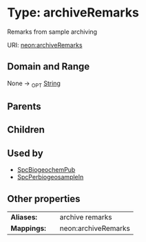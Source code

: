 
# Type: archiveRemarks


Remarks from sample archiving

URI: [neon:archiveRemarks](https://data.neonscience.org/archiveRemarks)


## Domain and Range

None ->  <sub>OPT</sub> [String](types/String.md)

## Parents


## Children


## Used by

 * [SpcBiogeochemPub](SpcBiogeochemPub.md)
 * [SpcPerbiogeosampleIn](SpcPerbiogeosampleIn.md)

## Other properties

|  |  |  |
| --- | --- | --- |
| **Aliases:** | | archive remarks |
| **Mappings:** | | neon:archiveRemarks |

